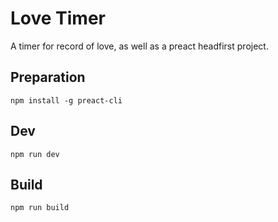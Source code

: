 # Love Timer

A timer for record of love, as well as a preact headfirst project.

## Preparation

```
npm install -g preact-cli
```

## Dev

```
npm run dev
```

## Build

```
npm run build
```
